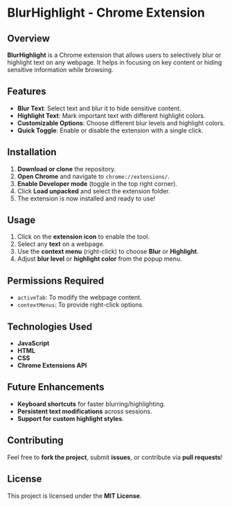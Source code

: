 # **BlurHighlight - Chrome Extension**  

## **Overview**  
**BlurHighlight** is a Chrome extension that allows users to selectively blur or highlight text on any webpage. It helps in focusing on key content or hiding sensitive information while browsing.  

## **Features**  
- **Blur Text**: Select text and blur it to hide sensitive content.  
- **Highlight Text**: Mark important text with different highlight colors.  
- **Customizable Options**: Choose different blur levels and highlight colors.  
- **Quick Toggle**: Enable or disable the extension with a single click.  

## **Installation**  
1. **Download or clone** the repository.  
2. **Open Chrome** and navigate to `chrome://extensions/`.  
3. **Enable Developer mode** (toggle in the top right corner).  
4. Click **Load unpacked** and select the extension folder.  
5. The extension is now installed and ready to use!  

## **Usage**  
1. Click on the **extension icon** to enable the tool.  
2. Select any **text** on a webpage.  
3. Use the **context menu** (right-click) to choose **Blur** or **Highlight**.  
4. Adjust **blur level** or **highlight color** from the popup menu.  

## **Permissions Required**  
- `activeTab`: To modify the webpage content.  
- `contextMenus`: To provide right-click options.  

## **Technologies Used**  
- **JavaScript**  
- **HTML**  
- **CSS**  
- **Chrome Extensions API**  

## **Future Enhancements**  
- **Keyboard shortcuts** for faster blurring/highlighting.  
- **Persistent text modifications** across sessions.  
- **Support for custom highlight styles**.  

## **Contributing**  
Feel free to **fork the project**, submit **issues**, or contribute via **pull requests**!  

## **License**  
This project is licensed under the **MIT License**.  

